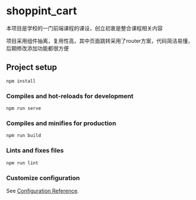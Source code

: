 # shoppint_cart

本项目是学校的一门前端课程的课设，创立初衷是整合课程相关内容

项目采用组件抽离，复用性高，其中页面跳转采用了router方案，代码简洁易懂，后期修改添加功能都很方便

## Project setup
```
npm install
```

### Compiles and hot-reloads for development
```
npm run serve
```

### Compiles and minifies for production
```
npm run build
```

### Lints and fixes files
```
npm run lint
```

### Customize configuration
See [Configuration Reference](https://cli.vuejs.org/config/).
